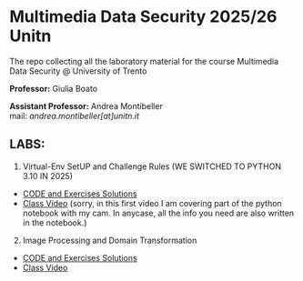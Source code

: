 # Multimedia Data Security 2025/26 Unitn
The repo collecting all the laboratory material for the course Multimedia Data Security @ University of Trento 

**Professor:** Giulia Boato 

**Assistant Professor:** Andrea Montibeller \
mail: *andrea.montibeller[at]unitn.it*

<!---## [Video Playlist](https://www.youtube.com/playlist?list=PLEUxdtdayXWuy0Sg6Qlgp6QUA5iw7l9YJ)--->


## LABS:

1. Virtual-Env SetUP and Challenge Rules (WE SWITCHED TO PYTHON 3.10 IN 2025)
- [CODE and Exercises Solutions](https://drive.google.com/file/d/161PnA5WdxXK0dFBJJ5SiFENktfv9b0Ug/view?usp=sharing) 
- [Class Video](https://youtu.be/AbMaN5joBBk)  (sorry, in this first video I am covering part of the python notebook with my cam. In anycase, all the info you need are also written in the notebook.)
<!---[YouTube Video Resume]()--->

2. Image Processing and Domain Transformation
- [CODE and Exercises Solutions](https://drive.google.com/file/d/1UTKeFOTxrejM2qjoe2IBSb3biidmIQyl/view?usp=sharing) 
- [Class Video](https://youtu.be/P7dZuoxVeAs) 

<!---
3. LSB Watermarking, Spread Spectrum Watermarking and Receiver operating characteristic (ROC) Curve
- [CODE and Exercises Solutions](https://drive.google.com/file/d/1OG3LBqgRz7kSBdJSLu3C4JYWi7IjQ0WC/view?usp=sharing) 
- [Class Video](https://youtu.be/kP1b-V-WVF8) 

4. Exercise Solutions Video
- [Class Video](https://youtu.be/XCkzV_0XYhg)

5. Photo Response non-Uniformity
- [CODE and Exercises Solutions](https://drive.google.com/file/d/1R2aevb_kM-3IXwQM0I_s4sOMC68b26uC/view?usp=sharing) 
- [Class Video](https://youtu.be/3DAK9K2owCg)

6. Tampering Detection
- [CODE and Exercises Solutions](https://drive.google.com/file/d/1i8eiuMnaJY3coKKkZFTQN5ot2dhPaivD/view?usp=sharing) 
- [Class Video]()--->

